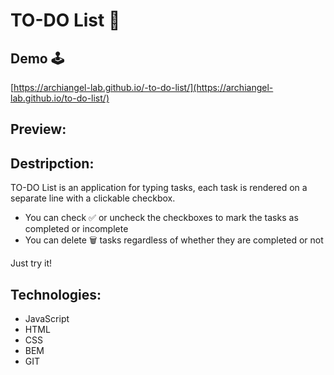 # TO-DO List 📝

## Demo 🕹️
[https://archiangel-lab.github.io/-to-do-list/](https://archiangel-lab.github.io/to-do-list/)

## Preview:



## Destripction:
TO-DO List is an application for typing tasks, each task is rendered on a separate line with a clickable checkbox.<br>
- You can check ✅ or uncheck the checkboxes to mark the tasks as completed or incomplete
- You can delete 🗑️ tasks regardless of whether they are completed or not

Just try it!

## Technologies:
- JavaScript
- HTML
- CSS
- BEM
- GIT
